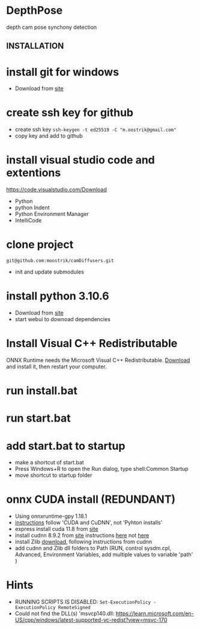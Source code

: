 # DepthPose
depth cam pose synchony detection

## INSTALLATION

# install git for windows
* Download from [site](https://git-scm.com/download/win)

# create ssh key for github
* create ssh key
```ssh-keygen -t ed25519 -C "m.oostrik@gmail.com"```
* copy key and add to github

# install visual studio code and extentions
https://code.visualstudio.com/Download

* Python
* python Indent
* Python Environment Manager
* IntelliCode

# clone project
```git@github.com:moostrik/camDiffusers.git```
* init and update submodules

# install python 3.10.6
* Download from [site](https://www.python.org/downloads/release/python-3106/)
* start webui to downoad dependencies

# Install Visual C++ Redistributable
ONNX Runtime needs the Microsoft Visual C++ Redistributable. [Download](https://aka.ms/vs/17/release/vc_redist.x64.exe) and install it, then restart your computer.

# run install.bat

# run start.bat

# add start.bat to startup
* make a shortcut of start.bat
* Press Windows+R to open the Run dialog, type shell:Common Startup
* move shortcut to startup folder

# onnx CUDA install (REDUNDANT)
* Using onnxruntime-gpy 1.18.1
* [instructions](https://onnxruntime.ai/docs/install/#cuda-and-cudnn) follow 'CUDA and CuDNN', not 'Pyhton installs'
* express install cuda 11.8 from [site](https://developer.nvidia.com/cuda-11-8-0-download-archive?target_os=Windows&target_arch=x86_64&target_version=11&target_type=exe_local)
* install cudnn 8.9.2 from [site](https://developer.nvidia.com/rdp/cudnn-archive) instructions [here](https://docs.nvidia.com/deeplearning/cudnn/archives/cudnn-890/install-guide/index.html) not [here](https://docs.nvidia.com/deeplearning/cudnn/latest/installation/windows.html)
* install Zlib [download](http://www.winimage.com/zLibDll/zlib123dllx64.zip), following instructions from cudnn
* add cudnn and Zlib dll folders to Path (RUN, control sysdm.cpl, Advanced, Environment Variables, add multiple values to variable 'path' )

# Hints
* RUNNING SCRIPTS IS DISABLED: ```Set-ExecutionPolicy -ExecutionPolicy RemoteSigned```
* Could not find the DLL(s) 'msvcp140.dll: https://learn.microsoft.com/en-US/cpp/windows/latest-supported-vc-redist?view=msvc-170




